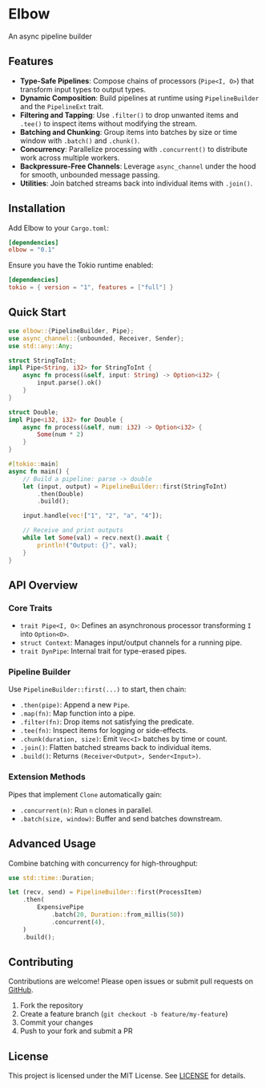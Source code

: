 # Elbow

An async pipeline builder

## Features

* **Type-Safe Pipelines**: Compose chains of processors (`Pipe<I, O>`) that transform input types to output types.
* **Dynamic Composition**: Build pipelines at runtime using `PipelineBuilder` and the `PipelineExt` trait.
* **Filtering and Tapping**: Use `.filter()` to drop unwanted items and `.tee()` to inspect items without modifying the stream.
* **Batching and Chunking**: Group items into batches by size or time window with `.batch()` and `.chunk()`.
* **Concurrency**: Parallelize processing with `.concurrent()` to distribute work across multiple workers.
* **Backpressure-Free Channels**: Leverage `async_channel` under the hood for smooth, unbounded message passing.
* **Utilities**: Join batched streams back into individual items with `.join()`.

## Installation

Add Elbow to your `Cargo.toml`:

```toml
[dependencies]
elbow = "0.1"
```

Ensure you have the Tokio runtime enabled:

```toml
[dependencies]
tokio = { version = "1", features = ["full"] }
```

## Quick Start

```rust
use elbow::{PipelineBuilder, Pipe};
use async_channel::{unbounded, Receiver, Sender};
use std::any::Any;

struct StringToInt;
impl Pipe<String, i32> for StringToInt {
    async fn process(&self, input: String) -> Option<i32> {
        input.parse().ok()
    }
}

struct Double;
impl Pipe<i32, i32> for Double {
    async fn process(&self, num: i32) -> Option<i32> {
        Some(num * 2)
    }
}

#[tokio::main]
async fn main() {
    // Build a pipeline: parse -> double
    let (input, output) = PipelineBuilder::first(StringToInt)
        .then(Double)
        .build();

    input.handle(vec!["1", "2", "a", "4"]);

    // Receive and print outputs
    while let Some(val) = recv.next().await {
        println!("Output: {}", val);
    }
}
```

## API Overview

### Core Traits

* `trait Pipe<I, O>`: Defines an asynchronous processor transforming `I` into `Option<O>`.
* `struct Context`: Manages input/output channels for a running pipe.
* `trait DynPipe`: Internal trait for type-erased pipes.

### Pipeline Builder

Use `PipelineBuilder::first(...)` to start, then chain:

* `.then(pipe)`: Append a new `Pipe`.
* `.map(fn)`: Map function into a pipe.
* `.filter(fn)`: Drop items not satisfying the predicate.
* `.tee(fn)`: Inspect items for logging or side-effects.
* `.chunk(duration, size)`: Emit `Vec<I>` batches by time or count.
* `.join()`: Flatten batched streams back to individual items.
* `.build()`: Returns `(Receiver<Output>, Sender<Input>)`.

### Extension Methods

Pipes that implement `Clone` automatically gain:

* `.concurrent(n)`: Run `n` clones in parallel.
* `.batch(size, window)`: Buffer and send batches downstream.

## Advanced Usage

Combine batching with concurrency for high-throughput:

```rust
use std::time::Duration;

let (recv, send) = PipelineBuilder::first(ProcessItem)
    .then(
        ExpensivePipe
            .batch(20, Duration::from_millis(50))
            .concurrent(4),
    )
    .build();
```

## Contributing

Contributions are welcome! Please open issues or submit pull requests on [GitHub](https://github.com/yourusername/elbow).

1. Fork the repository
2. Create a feature branch (`git checkout -b feature/my-feature`)
3. Commit your changes
4. Push to your fork and submit a PR

## License

This project is licensed under the MIT License. See [LICENSE](LICENSE) for details.
